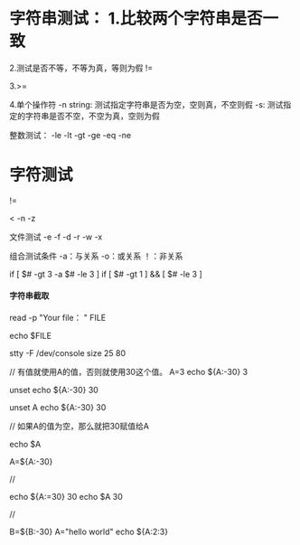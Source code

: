 字符串测试：
1.比较两个字符串是否一致
==

2.测试是否不等，不等为真，等则为假
!=

3.>= 

4.单个操作符
-n string: 测试指定字符串是否为空，空则真，不空则假
-s: 测试指定的字符串是否不空，不空为真，空则为假


整数测试：
-le
-lt
-gt
-ge
-eq
-ne

字符测试
==
!=
>
<
-n
-z

文件测试
-e
-f
-d
-r
-w
-x


组合测试条件
-a：与关系
-o：或关系
！：非关系

if [ $# -gt 3 -a $# -le 3 ]
if [ $# -gt 1 ] && [ $# -le 3 ]


#### 字符串截取

read -p "Your file： " FILE

echo $FILE

stty -F  /dev/console size
25  80


//  有值就使用A的值，否则就使用30这个值。
A=3
echo ${A:-30}
3

unset
echo ${A:-30}
30

unset A
echo ${A:-30}
30



//  如果A的值为空，那么就把30赋值给A

echo $A

A=${A:-30}


//

echo ${A:=30}
30
echo $A
30


//

B=${B:-30}
A="hello world"
echo ${A:2:3}

